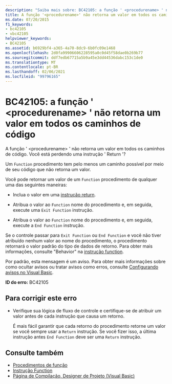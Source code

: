 ```yaml
---
description: "Saiba mais sobre: BC42105: a função ' <procedurename> ' não retorna um valor em todos os caminhos de código"
title: A função '<procedurename>' não retorna um valor em todos os caminhos de código
ms.date: 07/20/2015
f1_keywords:
- bc42105
- vbc42105
helpviewer_keywords:
- BC42105
ms.assetid: b6929bf4-a365-4a70-8dc9-6b0fc09e1468
ms.openlocfilehash: 2d0fa99906606228595a0c0d45f58dae0b269b77
ms.sourcegitcommit: ddf7edb67715a5b9a45e3dd44536dabc153c1de0
ms.translationtype: MT
ms.contentlocale: pt-BR
ms.lasthandoff: 02/06/2021
ms.locfileid: "99796165"
---
```

# <a name="bc42105-function-procedurename-doesnt-return-a-value-on-all-code-paths"></a>BC42105: a função ' \<procedurename> ' não retorna um valor em todos os caminhos de código

A função ' \<procedurename> ' não retorna um valor em todos os caminhos de código. Você está perdendo uma instrução ' Return '?

 Um `Function` procedimento tem pelo menos um caminho possível por meio de seu código que não retorna um valor.

 Você pode retornar um valor de um `Function` procedimento de qualquer uma das seguintes maneiras:

- Inclua o valor em uma [instrução return](../statements/return-statement.md).

- Atribua o valor ao `Function` nome do procedimento e, em seguida, execute uma `Exit Function` instrução.

- Atribua o valor ao `Function` nome do procedimento e, em seguida, execute a `End Function` instrução.

 Se o controle passar para `Exit Function` ou `End Function` e você não tiver atribuído nenhum valor ao nome do procedimento, o procedimento retornará o valor padrão do tipo de dados de retorno. Para obter mais informações, consulte "Behavior" na [instrução function](../statements/function-statement.md).

 Por padrão, esta mensagem é um aviso. Para obter mais informações sobre como ocultar avisos ou tratar avisos como erros, consulte [Configurando avisos no Visual Basic](/visualstudio/ide/configuring-warnings-in-visual-basic).

 **ID do erro:** BC42105

## <a name="to-correct-this-error"></a>Para corrigir este erro

- Verifique sua lógica de fluxo de controle e certifique-se de atribuir um valor antes de cada instrução que causa um retorno.

     É mais fácil garantir que cada retorno do procedimento retorne um valor se você sempre usar a `Return` instrução. Se você fizer isso, a última instrução antes `End Function` deve ser uma `Return` instrução.

## <a name="see-also"></a>Consulte também

- [Procedimentos de função](../../programming-guide/language-features/procedures/function-procedures.md)
- [Instrução Function](../statements/function-statement.md)
- [Página de Compilação, Designer de Projeto (Visual Basic)](/visualstudio/ide/reference/compile-page-project-designer-visual-basic)
